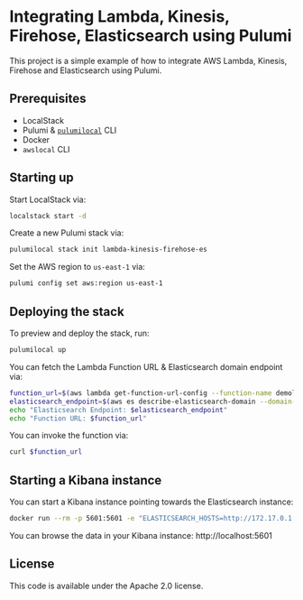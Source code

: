 # Integrating Lambda, Kinesis, Firehose, Elasticsearch using Pulumi

This project is a simple example of how to integrate AWS Lambda, Kinesis, Firehose and Elasticsearch using Pulumi.

## Prerequisites

- LocalStack
- Pulumi & [`pulumilocal`](https://github.com/localstack/pulumi-local) CLI
- Docker
- `awslocal` CLI

## Starting up

Start LocalStack via:

```bash
localstack start -d
```

Create a new Pulumi stack via:

```bash
pulumilocal stack init lambda-kinesis-firehose-es
```

Set the AWS region to `us-east-1` via:

```bash
pulumi config set aws:region us-east-1
```

## Deploying the stack

To preview and deploy the stack, run:

```bash
pulumilocal up
```

You can fetch the Lambda Function URL & Elasticsearch domain endpoint via:

```bash
function_url=$(aws lambda get-function-url-config --function-name demolambda --region us-east-1 | jq -r .FunctionUrl)
elasticsearch_endpoint=$(aws es describe-elasticsearch-domain --domain-name demo-domain --region us-east-1 | jq -r .DomainStatus.Endpoint)
echo "Elasticsearch Endpoint: $elasticsearch_endpoint"
echo "Function URL: $function_url"
```

You can invoke the function via:

```bash
curl $function_url
```

## Starting a Kibana instance

You can start a Kibana instance pointing towards the Elasticsearch instance:

```bash
docker run --rm -p 5601:5601 -e "ELASTICSEARCH_HOSTS=http://172.17.0.1:4510" docker.elastic.co/kibana/kibana:7.10.0
```

You can browse the data in your Kibana instance: http://localhost:5601

## License

This code is available under the Apache 2.0 license.
